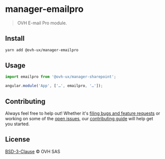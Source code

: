 # manager-emailpro

> OVH E-mail Pro module.

## Install

```sh
yarn add @ovh-ux/manager-emailpro
```

## Usage

```js
import emailpro from '@ovh-ux/manager-sharepoint';

angular.module('App', ['…', emailpro, '…']);
```

## Contributing

Always feel free to help out! Whether it's [filing bugs and feature requests](https://github.com/ovh/manager/issues/new) or working on some of the [open issues](https://github.com/ovh/manager/issues), our [contributing guide](https://github.com/ovh/manager/blob/master/CONTRIBUTING.md) will help get you started.

## License

[BSD-3-Clause](LICENSE) © OVH SAS
